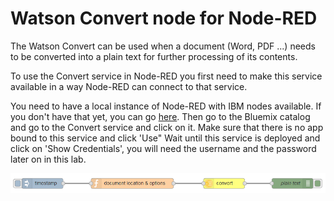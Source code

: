 # Watson Convert node for Node-RED

The Watson Convert can be used when a document (Word, PDF ...) needs to be converted into a plain text for further processing of its contents. 

To use the Convert service in Node-RED you first need to make this service available in a way Node-RED can connect to that service. 

You need to have a local instance of Node-RED with IBM nodes available. If you don't have that yet, you can go [here](/introduction_to_node_red/README.md).
Then go to the Bluemix catalog and go to the Convert service and click on it. Make sure that there is no app bound to this service and click 'Use"
Wait until this service is deployed and click on 'Show Credentials', you will need the username and the password later on in this lab.

![`DCOverview`](images/dc_overview.png)


